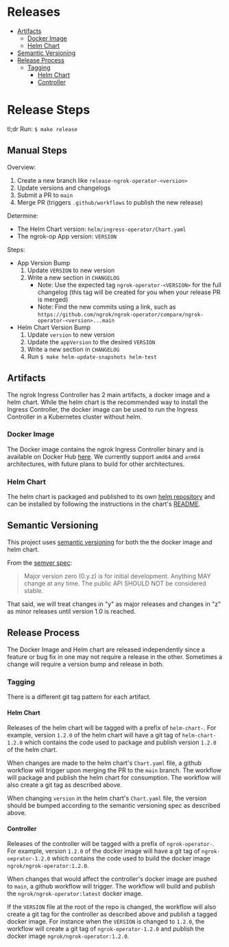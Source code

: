 # Releases

- [Artifacts](#artifacts)
  - [Docker Image](#docker-image)
  - [Helm Chart](#helm-chart)
- [Semantic Versioning](#semantic-versioning)
- [Release Process](#release-process)
  - [Tagging](#tagging)
    - [Helm Chart](#helm-chart-1)
    - [Controller](#controller)

# Release Steps

tl;dr Run: `$ make release`

## Manual Steps

Overview:
1. Create a new branch like `release-ngrok-operator-<version>`
1. Update versions and changelogs
1. Submit a PR to `main`
1. Merge PR (triggers `.github/workflows` to publish the new release)

Determine:
* The Helm Chart version: `helm/ingress-operator/Chart.yaml`
* The ngrok-op App version: `VERSION`

Steps:
* App Version Bump
    1. Update `VERSION` to new version
    1. Write a new section in `CHANGELOG`
        * Note: Use the expected tag `ngrok-operator-<VERSION>` for the full
        changelog (this tag will be created for you when your release PR is merged)
        * Note: Find the new commits using a link, such as `https://github.com/ngrok/ngrok-operator/compare/ngrok-operator-<version>...main`
* Helm Chart Version Bump
    1. Update `version` to new version
    1. Update the `appVersion` to the desired `VERSION`
    1. Write a new section in `CHANGELOG`
    1. Run `$ make helm-update-snapshots helm-test`

## Artifacts

The ngrok Ingress Controller has 2 main artifacts, a docker image and a helm chart.
While the helm chart is the recommended way to install the Ingress Controller, the
docker image can be used to run the Ingress Controller in a Kubernetes cluster without helm.

### Docker Image

The Docker image contains the ngrok Ingress Controller binary and is available on
Docker Hub [here](https://hub.docker.com/r/ngrok/ngrok-operator). We currently
support `amd64` and `arm64` architectures, with future plans to build for other architectures.

### Helm Chart

The helm chart is packaged and published to its own [helm repository](https://charts.ngrok.com/index.yaml)
and can be installed by following the instructions in the chart's [README](../helm/ingress-operator/README.md).

## Semantic Versioning

This project uses [semantic versioning](https://semver.org/) for both the the docker image
and helm chart.

From the [semver spec](https://semver.org/#spec-item-4):

> Major version zero (0.y.z) is for initial development. Anything MAY change at any time. The public API SHOULD NOT be considered stable.

That said, we will treat changes in "y" as major releases and changes in "z" as minor releases until version 1.0 is reached.

## Release Process

The Docker Image and Helm chart are released independently since a feature or bug fix in one
may not require a release in the other. Sometimes a change will require a version bump and
release in both.

### Tagging

There is a different git tag pattern for each artifact.

#### Helm Chart

Releases of the helm chart will be tagged with a prefix of `helm-chart-`. For example, version `1.2.0`
of the helm chart will have a git tag of `helm-chart-1.2.0` which contains the code used to package
and publish version `1.2.0` of the helm chart.

When changes are made to the helm chart's `Chart.yaml` file, a github workflow will trigger upon
merging the PR to the `main` branch. The workflow will package and publish the helm chart for
consumption. The workflow will also create a git tag as described above.

When changing `version` in the helm chart's `Chart.yaml` file, the version should be bumped according
to the semantic versioning spec as described above.

#### Controller

Releases of the controller will be tagged with a prefix of `ngrok-operator-`. For example,
version `1.2.0` of the docker image will have a git tag of `ngrok-oeprator-1.2.0` which
contains the code used to build the docker image `ngrok/ngrok-operator:1.2.0`.

When changes that would affect the controller's docker image are pushed to `main`, a github workflow
will trigger. The workflow will build and publish the `ngrok/ngrok-operator:latest` docker
image.

If the `VERSION` file at the root of the repo is changed, the workflow will also create a git tag
for the controller as described above and publish a tagged docker image. For instance when the
`VERSION` is changed to `1.2.0`, the workflow will create a git tag of `ngrok-operator-1.2.0`
and publish the docker image `ngrok/ngrok-operator:1.2.0`.

